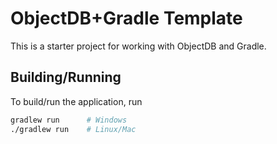 # ObjectDB+Gradle Template
This is a starter project for working with ObjectDB and Gradle.

## Building/Running
To build/run the application, run
```sh
gradlew run      # Windows
./gradlew run    # Linux/Mac
```